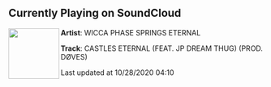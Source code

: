 ## Currently Playing on SoundCloud

[<img align="left" width="100" src="https://i1.sndcdn.com/artworks-000117594058-37gowq-t50x50.jpg">](https://soundcloud.com/wiccaphasespringseternal/castles-eternal-feat-jp-dream)

**Artist**: WICCA PHASE SPRINGS ETERNAL 

**Track**: CASTLES ETERNAL (FEAT. JP DREAM THUG) (PROD. DØVES)

Last updated at 10/28/2020 04:10
